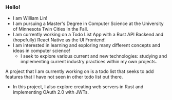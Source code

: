 ### Hello!

- I am William Lin!
- I am pursuing a Master's Degree in Computer Science at the University of Minnesota Twin Cities in the Fall.
- I am currently working on a Todo List App with a Rust API Backend and (hopefully) React Native as the UI Frontend!
- I am interested in learning and exploring many different concepts and ideas in computer science!
  - I seek to explore various current and new technologies: studying and implementing current industry practices within my own projects.

A project that I am currently working on is a todo list that seeks to add features that I have not seen in other todo list out there.
- In this project, I also explore creating web servers in Rust and implementing OAuth 2.0 with JWTs.

<!--
**will-lin2021/will-lin2021** is a ✨ _special_ ✨ repository because its `README.md` (this file) appears on your GitHub profile.

Here are some ideas to get you started:

- 🔭 I’m currently working on ...
- 🌱 I’m currently learning ...
- 👯 I’m looking to collaborate on ...
- 🤔 I’m looking for help with ...
- 💬 Ask me about ...
- 📫 How to reach me: ...
- 😄 Pronouns: ...
- ⚡ Fun fact: ...
-->
